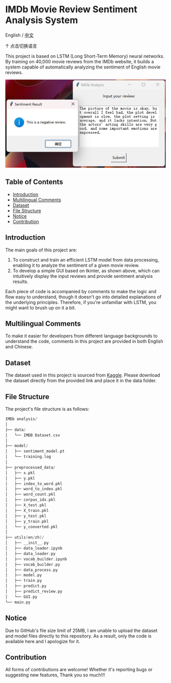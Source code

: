 # IMDb Movie Review Sentiment Analysis System

English / [中文](readme_zh.md)

↑ 点击切换语言

This project is based on LSTM (Long Short-Term Memory) neural networks. By training on 40,000 movie reviews from the IMDb website, it builds a system capable of automatically analyzing the sentiment of English movie reviews.

![Demo](index_en.png)

## Table of Contents

- [Introduction](#introduction)
- [Multilingual Comments](#multilingual-comments)
- [Dataset](#dataset)
- [File Structure](#file-structure)
- [Notice](#notice)
- [Contribution](#contribution)


## Introduction

The main goals of this project are:
1. To construct and train an efficient LSTM model from data processing, enabling it to analyze the sentiment of a given movie review.
2. To develop a simple GUI based on tkinter, as shown above, which can intuitively display the input reviews and provide sentiment analysis results.

Each piece of code is accompanied by comments to make the logic and flow easy to understand, though it doesn't go into detailed explanations of the underlying principles. Therefore, if you're unfamiliar with LSTM, you might want to brush up on it a bit.

## Multilingual Comments

To make it easier for developers from different language backgrounds to understand the code, comments in this project are provided in both English and Chinese.

## Dataset

The dataset used in this project is sourced from [Kaggle](https://www.kaggle.com/datasets/lakshmi25npathi/imdb-dataset-of-50k-movie-reviews).
Please download the dataset directly from the provided link and place it in the data folder.


## File Structure

The project's file structure is as follows:

```c++
IMDb analysis/
│
├── data/ 
│   └── IMDB Dataset.csv
│
├── model/
│   ├── sentiment_model.pt
│   └── training.log 
│
├── preprocessed_data/
│   ├── x.pkl
│   ├── y.pkl
│   ├── index_to_word.pkl
│   ├── word_to_index.pkl
│   ├── word_count.pkl
│   ├── corpus_idx.pkl
│   ├── X_test.pkl
│   ├── X_train.pkl
│   ├── y_test.pkl
│   ├── y_train.pkl
│   └── y_converted.pkl 
│
├── utils(en/zh)/
│   ├── __init__.py 
│   ├── data_loader.ipynb
│   ├── data_loader.py
│   ├── vocab_builder.ipynb
│   ├── vocab_builder.py
│   ├── data_process.py
│   ├── model.py
│   ├── train.py
│   ├── predict.py
│   ├── predict_review.py
│   └── GUI.py
└── main.py 
```
## Notice

Due to GitHub's file size limit of 25MB, I am unable to upload the dataset and model files directly to this repository. As a result, only the code is available here and I apologize for it.

## Contribution

All forms of contributions are welcome! Whether it's reporting bugs or suggesting new features, Thank you so much!!!
